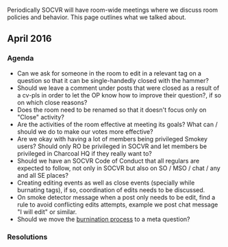 Periodically SOCVR will have room-wide meetings where we discuss room policies and behavior. This page outlines what we talked about.

## April 2016

### Agenda

* Can we ask for someone in the room to edit in a relevant tag on a question so that it can be single-handedly closed with the hammer?
* Should we leave a comment under posts that were closed as a result of a cv-pls in order to let the OP know how to improve their question?, if so on which close reasons?
* Does the room need to be renamed so that it doesn't focus only on "Close" activity?
* Are the activities of the room effective at meeting its goals? What can / should we do to make our votes more effective?
* Are we okay with having a lot of members being privileged Smokey users? Should only RO be privileged in SOCVR and let members be privileged in Charcoal HQ if they really want to?
* Should we have an SOCVR Code of Conduct that all regulars are expected to follow, not only in SOCVR but also on SO / MSO / chat / any and all SE places?
* Creating editing events as well as close events (specially while burnating tags), if so, coordination of edits needs to be discussed.
* On smoke detector message when a post only needs to be edit, find a rule to avoid conflicting edits attempts, example we post chat message "I will edit" or similar.
* Should we move the [burnination process](https://github.com/SO-Close-Vote-Reviewers/SOCVR-RoomInformation/blob/master/burnination.md) to a meta question?

### Resolutions

<!-- fill in what we decide on -->

<!-- Please fill in the rest -->
